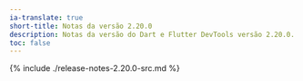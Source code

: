 ```yaml
---
ia-translate: true
short-title: Notas da versão 2.20.0
description: Notas da versão do Dart e Flutter DevTools versão 2.20.0.
toc: false
---
```


{% include ./release-notes-2.20.0-src.md %}
